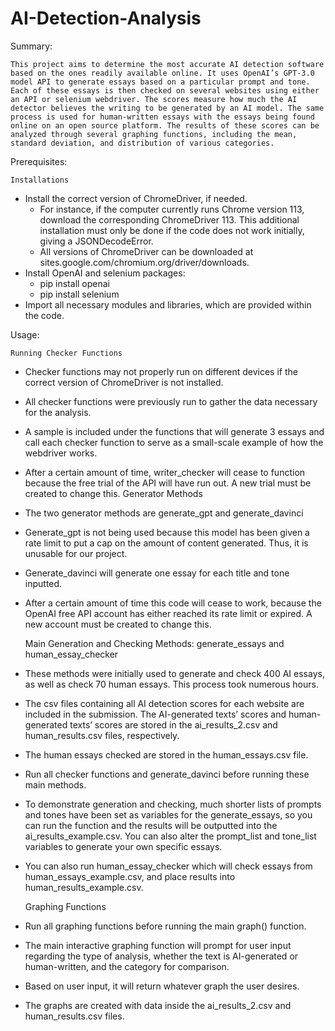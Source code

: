 # AI-Detection-Analysis

Summary:
        
	This project aims to determine the most accurate AI detection software based on the ones readily available online. It uses OpenAI’s GPT-3.0 model API to generate essays based on a particular prompt and tone. Each of these essays is then checked on several websites using either an API or selenium webdriver. The scores measure how much the AI detector believes the writing to be generated by an AI model. The same process is used for human-written essays with the essays being found online on an open source platform. The results of these scores can be analyzed through several graphing functions, including the mean, standard deviation, and distribution of various categories. 


Prerequisites:

	Installations
- Install the correct version of ChromeDriver, if needed. 
   - For instance, if the computer currently runs Chrome version 113, download the corresponding ChromeDriver 113. This additional installation must only be done if the code does not work initially, giving a JSONDecodeError.
   - All versions of ChromeDriver can be downloaded at sites.google.com/chromium.org/driver/downloads.
- Install OpenAI and selenium packages:
   - pip install openai
   - pip install selenium
- Import all necessary modules and libraries, which are provided within the code.



Usage:

	Running Checker Functions

- Checker functions may not properly run on different devices if the correct version of ChromeDriver is not installed.
- All checker functions were previously run to gather the data necessary for the analysis.
- A sample is included under the functions that will generate 3 essays and call each checker function to serve as a small-scale example of how the webdriver works.
- After a certain amount of time, writer_checker will cease to function because the free trial of the API will have run out. A new trial must be created to change this.
Generator Methods
- The two generator methods are generate_gpt and generate_davinci
- Generate_gpt is not being used because this model has been given a rate limit to put a cap on the amount of content generated. Thus, it is unusable for our project.
- Generate_davinci will generate one essay for each title and tone inputted.
- After a certain amount of time this code will cease to work, because the OpenAI free API account has either reached its rate limit or expired. A new account must be created to change this.


	Main Generation and Checking Methods: generate_essays and human_essay_checker 

- These methods were initially used to generate and check 400 AI essays, as well as check 70 human essays. This process took numerous hours.
- The csv files containing all AI detection scores for each website are included in the submission. The AI-generated texts’ scores and human-generated texts’ scores are stored in the ai_results_2.csv and human_results.csv files, respectively.
- The human essays checked are stored in the human_essays.csv file.
- Run all checker functions and generate_davinci before running these main methods.
- To demonstrate generation and checking, much shorter lists of prompts and tones have been set as variables for the generate_essays, so you can run the function and the results will be outputted into the ai_results_example.csv. You can also alter the prompt_list and tone_list variables to generate your own specific essays. 
- You can also run human_essay_checker which will check essays from human_essays_example.csv, and place results into human_results_example.csv.


	Graphing Functions

- Run all graphing functions before running the main graph() function.
- The main interactive graphing function will prompt for user input regarding the type of analysis, whether the text is AI-generated or human-written, and the category for comparison. 
- Based on user input, it will return whatever graph the user desires.
- The graphs are created with data inside the ai_results_2.csv and human_results.csv files.
